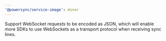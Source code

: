 ```yaml
---
'@powersync/service-image': minor
---
```


Support WebSocket requests to be encoded as JSON, which will enable more SDKs to use WebSockets as a transport protocol when receiving sync lines.
